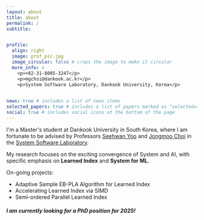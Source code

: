 ```yaml
---
layout: about
title: about
permalink: /
subtitle: 


profile:
  align: right
  image: prof_pic.jpg
  image_circular: false # crops the image to make it circular
  more_info: >
    <p>+82-31-8005-3247</p>
    <p>mgchoi@dankook.ac.kr</p>
    <p>System Software Laboratory, Dankook University, Korea</p>
    

news: true # includes a list of news items
selected_papers: true # includes a list of papers marked as "selected={true}"
social: true # includes social icons at the bottom of the page
---
```

I'm a Master's student at Dankook University in South Korea, where I am fortunate to be advised by Professors [Seehwan Yoo](https://sites.google.com/site/dkumobileos/members/seehwanyoo) and [Jongmoo Choi](http://embedded.dankook.ac.kr/~choijm/) in the [System Software Laboratory](https://sslab.dankook.ac.kr/).

My research focuses on the exciting convergence of System and AI, with specific emphasis on **Learned Index** and **System for ML**. 

On-going projects:
  - Adaptive Sample EB-PLA Algorithm for Learned Index
  - Accelerating Learned Index via SIMD
  - Semi-ordered Parallel Learned Index

##### **I am currently looking for a PhD position for 2025!**   